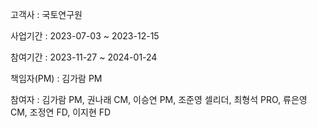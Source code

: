 고객사	: 국토연구원

사업기간	: 2023-07-03 ~ 2023-12-15

참여기간 : 2023-11-27 ~ 2024-01-24

책임자(PM)	: 김가람 PM

참여자	: 김가람 PM, 권나래 CM, 이승연 PM, 조준영 셀리더, 최형석 PRO, 류은영 CM, 조정연 FD, 이지현 FD
